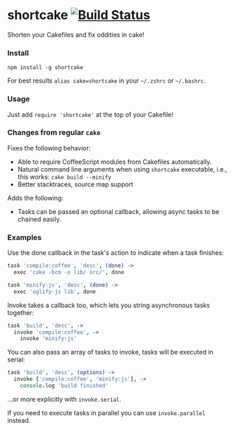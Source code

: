 # shortcake [![Build Status](https://travis-ci.org/zeekay/shortcake.svg?branch=master)](https://travis-ci.org/zeekay/shortcake)
Shorten your Cakefiles and fix oddities in cake!

### Install
```
npm install -g shortcake
```

For best results `alias cake=shortcake` in your `~/.zshrc` or `~/.bashrc`.

### Usage
Just add `require 'shortcake'` at the top of your Cakefile!

### Changes from regular `cake`

Fixes the following behavior:

- Able to require CoffeeScript modules from Cakefiles automatically.
- Natural command line arguments when using `shortcake` executable, i.e., this
  works: `cake build --minify`
- Better stacktraces, source map support

Adds the following:
- Tasks can be passed an optional callback, allowing async tasks to be chained
  easily.

### Examples
Use the done callback in the task's action to indicate when a task finishes:
```coffee
task 'compile:coffee', 'desc', (done) ->
  exec 'cake -bcm -o lib/ src/', done

task 'minify:js', 'desc', (done) ->
  exec 'uglify-js lib', done
```

Invoke takes a callback too, which lets you string asynchronous tasks together:
```coffee
task 'build', 'desc', ->
  invoke 'compile:coffee', ->
    invoke 'minify:js'
```

You can also pass an array of tasks to invoke, tasks will be executed in
serial:
```coffee
task 'build', 'desc', (options) ->
  invoke ['compile:coffee', 'minify:js'], ->
    console.log 'build finished'
```
...or more explicitly with `invoke.serial`.

If you need to execute tasks in parallel you can use `invoke.parallel` instead.
